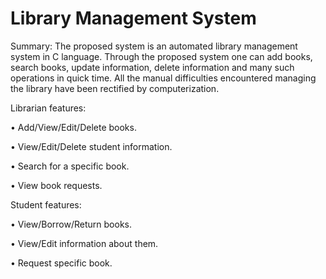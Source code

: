 # Library Management System
Summary:
The proposed system is an automated library management system in C language. Through the proposed system one can add books, search books, update information, delete information and many such operations in quick time. All the manual difficulties encountered managing the library have been rectified by computerization.


Librarian features:

•	Add/View/Edit/Delete books.

•	View/Edit/Delete student information.

•	Search for a specific book.

•	View book requests.

Student features:

•	View/Borrow/Return books.

•	View/Edit information about them.

•	Request specific book.

 
